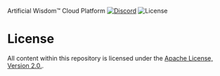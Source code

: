 Artificial Wisdom™ Cloud Platform
[![Discord](https://img.shields.io/discord/1018236355177881630?logoColor=7289da&style=for-the-badge&logo=discord)](https://discord.gg/9HS8WCPQ27)
![License](https://img.shields.io/github/license/artificialwisdomai/origin?logoColor=7289da&style=for-the-badge&logo=opensourceinitiative)

# License

All content within this repository is licensed under the [Apache License, Version 2.0.](https://opensource.org/license/apache-2-0/).
